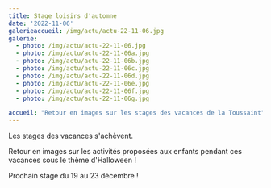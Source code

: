 ```yaml
---
title: Stage loisirs d'automne
date: '2022-11-06'
galerieaccueil: /img/actu/actu-22-11-06.jpg
galerie:
  - photo: /img/actu/actu-22-11-06.jpg
  - photo: /img/actu/actu-22-11-06a.jpg
  - photo: /img/actu/actu-22-11-06b.jpg
  - photo: /img/actu/actu-22-11-06c.jpg
  - photo: /img/actu/actu-22-11-06d.jpg
  - photo: /img/actu/actu-22-11-06e.jpg
  - photo: /img/actu/actu-22-11-06f.jpg
  - photo: /img/actu/actu-22-11-06g.jpg

accueil: "Retour en images sur les stages des vacances de la Toussaint"
---
```

Les stages des vacances s'achèvent.

Retour en images sur les activités proposées aux enfants pendant ces vacances sous le thème d'Halloween !

Prochain stage du 19 au 23 décembre !
